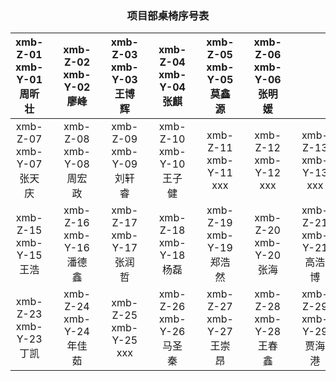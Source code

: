 ### <center> 项目部桌椅序号表 </center>
xmb-Z-01<br>xmb-Y-01<br>周昕壮 | |xmb-Z-02<br>xmb-Y-02<br>廖峰 | |xmb-Z-03<br>xmb-Y-03<br>王博辉 | |xmb-Z-04<br>xmb-Y-04<br>张麒 | |xmb-Z-05<br>xmb-Y-05<br>莫鑫源 | |xmb-Z-06<br>xmb-Y-06<br>张明媛 | ||||
:-: | :-: | :-: | :-: | :-: | :-: | :-: | :-: | :-: | :-: | :-: | :-: | :-: | :-: | :-: | 
xmb-Z-07<br>xmb-Y-07<br> 张天庆| |xmb-Z-08<br>xmb-Y-08<br> 周宏政| |xmb-Z-09<br>xmb-Y-09<br> 刘轩睿| |xmb-Z-10<br>xmb-Y-10<br> 王子健| |xmb-Z-11<br>xmb-Y-11<br> xxx| |xmb-Z-12<br>xmb-Y-12<br> xxx| |xmb-Z-13<br>xmb-Y-13<br> xxx| | xmb-Z-14<br>xmb-Y-14<br> xxx| |
xmb-Z-15<br>xmb-Y-15<br> 王浩| |xmb-Z-16<br>xmb-Y-16<br> 潘德鑫| |xmb-Z-17<br>xmb-Y-17<br> 张润哲| |xmb-Z-18<br>xmb-Y-18<br> 杨磊| |xmb-Z-19<br>xmb-Y-19<br> 郑浩然| |xmb-Z-20<br>xmb-Y-20<br> 张海| |xmb-Z-21<br>xmb-Y-21<br> 高浩博| |xmb-Z-22<br>xmb-Y-22<br> xxx| |
xmb-Z-23<br>xmb-Y-23<br> 丁凯| |xmb-Z-24<br>xmb-Y-24<br> 年佳茹| |xmb-Z-25<br>xmb-Y-25<br> xxx| |xmb-Z-26<br>xmb-Y-26<br> 马圣秦| |xmb-Z-27<br>xmb-Y-27<br> 王崇昂| |xmb-Z-28<br>xmb-Y-28<br> 王春鑫| |xmb-Z-29<br>xmb-Y-29<br> 贾海港| |xmb-Z-30<br>xmb-Y-30<br> 王芷峰| |